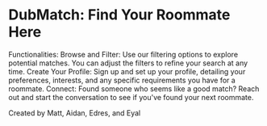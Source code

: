 # DubMatch: Find Your Roommate Here

Functionalities:
Browse and Filter: Use our filtering options to explore potential matches. You can adjust the filters to refine your search at any time.
Create Your Profile: Sign up and set up your profile, detailing your preferences, interests, and any specific requirements you have for a roommate.
Connect: Found someone who seems like a good match? Reach out and start the conversation to see if you've found your next roommate.


Created by Matt, Aidan, Edres, and Eyal
